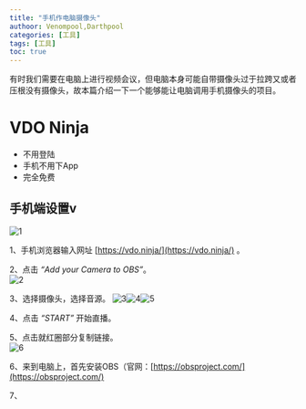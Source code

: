 ```yaml
---
title: "手机作电脑摄像头"
authoor: Venompool,Darthpool
categories: [工具]
tags: [工具]
toc: true
---
```


有时我们需要在电脑上进行视频会议，但电脑本身可能自带摄像头过于拉跨又或者压根没有摄像头，故本篇介绍一下一个能够能让电脑调用手机摄像头的项目。  
  
# VDO Ninja
* 不用登陆
* 手机不用下App
* 完全免费

## 手机端设置v   
![1](https://cdn.venompool.fun/blog.v.fun/231206/1.png)  

1、手机浏览器输入网址 [https://vdo.ninja/](https://vdo.ninja/) 。  
  
2、点击 *“Add your Camera to OBS”*。  
![2](https://cdn.venompool.fun/blog.v.fun/231206/2.jepg)  
  
3、选择摄像头，选择音源。 
![3](https://cdn.venompool.fun/blog.v.fun/231206/3.jpg)![4](https://cdn.venompool.fun/blog.v.fun/231206/4.jpg)![5](https://cdn.venompool.fun/blog.v.fun/231206/5.jpg)  
  
4、点击 *“START”* 开始直播。  
  
5、点击就红圈部分复制链接。  
![6](https://cdn.venompool.fun/blog.v.fun/231206/6.jpg)  
  
6、来到电脑上，首先安装OBS（官网：[https://obsproject.com/](https://obsproject.com/)  
  
7、
  

